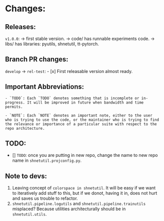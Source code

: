 # Changes:

## Releases:
`v1.0.0`:
-> first stable version.
-> code/ has runnable experiments code.
-> libs/ has libraries: pyutils, shnetutil, tt-pytorch.

## Branch PR changes:

`develop` -> `rel-test`:
	- [x] First releasable version almost ready. 

## Important Abbreviations:
	- `TODO`: Each `TODO` denotes something that is incomplete or in-progress. It will be improved in future when bandwidth and time permits.

	- `NOTE`: Each `NOTE` denotes an important note, either to the user who is trying to use the code, or the maintainer who is trying to find the relevance or importance of a particular suite with respect to the repo architecture. 


## TODO:
- [] `TODO`: once you are putting in new repo, change the name to new repo name in `shnetutil.projconfig.py`.

## Note to devs:
1. Leaving concept of `colorspace in shnetutil`. It will be easy if we want to iteratively add stuff to this, but if we donot, having it in, does not hurt and saves us trouble to refactor.
2. `shnetutil.pipeline.logutils` and `shnetutil.pipeline.trainutils` misplaced? Because utilities architecturally should be in `shnetutil.utils`.